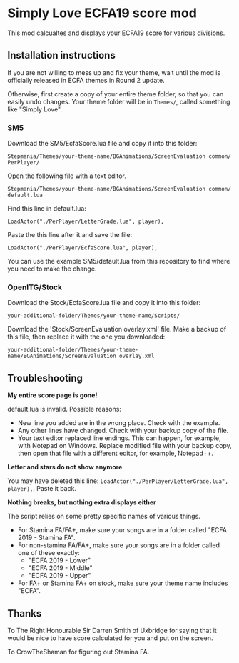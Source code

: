# Simply Love ECFA19 score mod
This mod calcualtes and displays your ECFA19 score for various divisions.

## Installation instructions
If you are not willing to mess up and fix your theme, wait until the mod is officially released in ECFA themes in Round 2 update.

Otherwise, first create a copy of your entire theme folder, so that you can easily undo changes. Your theme folder will be in `Themes/`, called something like "Simply Love".

### SM5
Download the SM5/EcfaScore.lua file and copy it into this folder:

`Stepmania/Themes⁩/⁨your-theme-name/BGAnimations⁩/⁨ScreenEvaluation common⁩/⁨PerPlayer⁩/` 

Open the following file with a text editor.

`Stepmania/Themes⁩/⁨your-theme-name/BGAnimations⁩/⁨ScreenEvaluation common⁩/⁨default.lua`

Find this line in default.lua:

`LoadActor("./PerPlayer/LetterGrade.lua", player),`

Paste the this line after it and save the file:

`LoadActor("./PerPlayer/EcfaScore.lua", player),`

You can use the example SM5/default.lua from this repository to find where you need to make the change.

### OpenITG/Stock
Download the Stock/EcfaScore.lua file and copy it into this folder:

`your-additional-folder/Themes⁩/⁨your-theme-name/Scripts⁩/`

Download the 'Stock/ScreenEvaluation overlay.xml' file. Make a backup of this file, then replace it with the one you downloaded:

`your-additional-folder/Themes/your-theme-name/BGAnimations/ScreenEvaluation overlay.xml`

## Troubleshooting

**My entire score page is gone!**

default.lua is invalid. Possible reasons:
- New line you added are in the wrong place. Check with the example.
- Any other lines have changed. Check with your backup copy of the file.
- Your text editor replaced line endings. This can happen, for example, with Notepad on Windows. Replace modified file with your backup copy, then open that file with a different editor, for example, Notepad++.

**Letter and stars do not show anymore**

You may have deleted this line: `LoadActor("./PerPlayer/LetterGrade.lua", player),`. Paste it back.

**Nothing breaks, but nothing extra displays either**

The script relies on some pretty specific names of various things.
- For Stamina FA/FA+, make sure your songs are in a folder called "ECFA 2019 - Stamina FA".
- For non-stamina FA/FA+, make sure your songs are in a folder called one of these exactly:
  - "ECFA 2019 - Lower"
  - "ECFA 2019 - Middle"
  - "ECFA 2019 - Upper"
- For FA+ or Stamina FA+ on stock, make sure your theme name includes "ECFA".

## Thanks
To The Right Honourable Sir Darren Smith of Uxbridge for saying that it would be nice to have score calculated for you and put on the screen.

To CrowTheShaman for figuring out Stamina FA.

